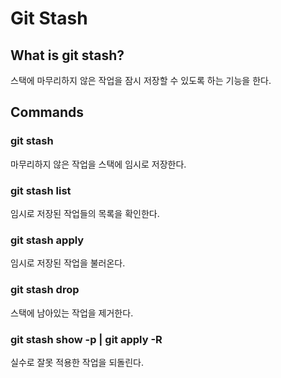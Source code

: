 # Git Stash

## What is git stash?

스택에 마무리하지 않은 작업을 잠시 저장할 수 있도록 하는 기능을 한다.

## Commands

### git stash

마무리하지 않은 작업을 스택에 임시로 저장한다.

### git stash list

임시로 저장된 작업들의 목록을 확인한다.

### git stash apply

임시로 저장된 작업을 불러온다.

### git stash drop

스택에 남아있는 작업을 제거한다.

### git stash show -p | git apply -R

실수로 잘못 적용한 작업을 되돌린다.
